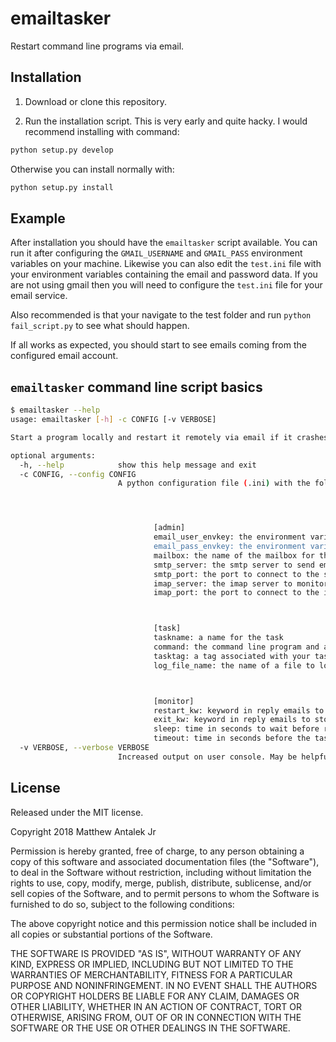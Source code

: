 # emailtasker

Restart command line programs via email.

## Installation

1) Download or clone this repository.

2) Run the installation script.
This is very early and quite hacky. I would recommend installing with command:
```bash
python setup.py develop
```

Otherwise you can install normally with:
```bash
python setup.py install
```

## Example
After installation you should have the `emailtasker` script available. You can run it after configuring the `GMAIL_USERNAME` and `GMAIL_PASS` environment variables on your machine. Likewise you can also edit the `test.ini` file with your environment variables containing the email and password data. If you are not using gmail then you will need to configure the `test.ini` file for your email service.


Also recommended is that your navigate to the test folder and run `python fail_script.py` to see what should happen.


If all works as expected, you should start to see emails coming from the configured email account.

## `emailtasker` command line script basics

```bash
$ emailtasker --help
usage: emailtasker [-h] -c CONFIG [-v VERBOSE]

Start a program locally and restart it remotely via email if it crashes.

optional arguments:
  -h, --help            show this help message and exit
  -c CONFIG, --config CONFIG
                        A python configuration file (.ini) with the following fields/format:




                                [admin]
                                email_user_envkey: the environment variable storing the user's email address
                                email_pass_envkey: the environment variable storing the user's email password
                                mailbox: the name of the mailbox for the associated address to monitor
                                smtp_server: the smtp server to send emails through
                                smtp_port: the port to connect to the smtp imap_server
                                imap_server: the imap server to monitor
                                imap_port: the port to connect to the imap server over



                                [task]
                                taskname: a name for the task
                                command: the command line program and arguments to execute
                                tasktag: a tag associated with your task. it may make it easier to autofilter emailtasker related emails on your email account
                                log_file_name: the name of a file to log program output to



                                [monitor]
                                restart_kw: keyword in reply emails to restart the task
                                exit_kw: keyword in reply emails to stop runnning the task
                                sleep: time in seconds to wait before rechecking email inbox
                                timeout: time in seconds before the task will automatically exit and the user can no longer restart the program
  -v VERBOSE, --verbose VERBOSE
                        Increased output on user console. May be helpful in debugging.

```
## License
Released under the MIT license.

Copyright 2018 Matthew Antalek Jr

Permission is hereby granted, free of charge, to any person obtaining a copy of this software and associated documentation files (the "Software"), to deal in the Software without restriction, including without limitation the rights to use, copy, modify, merge, publish, distribute, sublicense, and/or sell copies of the Software, and to permit persons to whom the Software is furnished to do so, subject to the following conditions:

The above copyright notice and this permission notice shall be included in all copies or substantial portions of the Software.

THE SOFTWARE IS PROVIDED "AS IS", WITHOUT WARRANTY OF ANY KIND, EXPRESS OR IMPLIED, INCLUDING BUT NOT LIMITED TO THE WARRANTIES OF MERCHANTABILITY, FITNESS FOR A PARTICULAR PURPOSE AND NONINFRINGEMENT. IN NO EVENT SHALL THE AUTHORS OR COPYRIGHT HOLDERS BE LIABLE FOR ANY CLAIM, DAMAGES OR OTHER LIABILITY, WHETHER IN AN ACTION OF CONTRACT, TORT OR OTHERWISE, ARISING FROM, OUT OF OR IN CONNECTION WITH THE SOFTWARE OR THE USE OR OTHER DEALINGS IN THE SOFTWARE.
